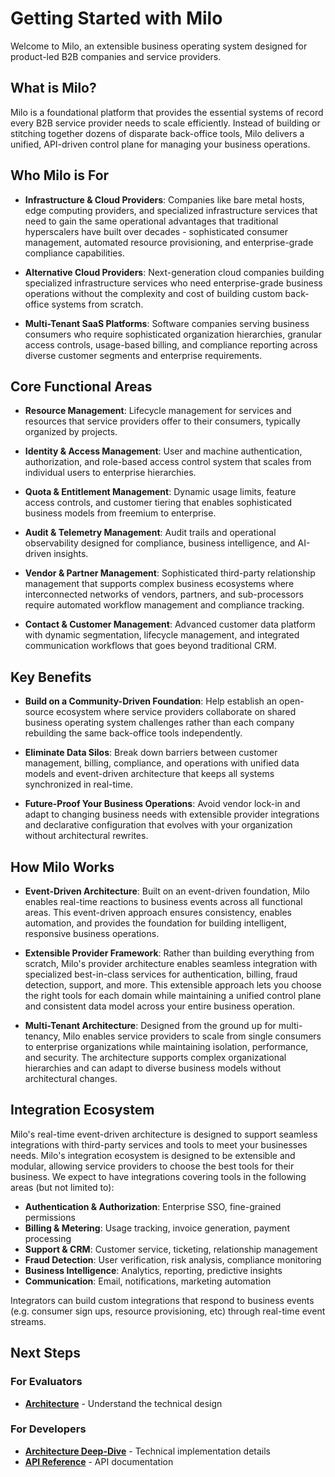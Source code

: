 # Getting Started with Milo

Welcome to Milo, an extensible business operating system designed for
product-led B2B companies and service providers.

## What is Milo?

Milo is a foundational platform that provides the essential systems of record
every B2B service provider needs to scale efficiently. Instead of building or
stitching together dozens of disparate back-office tools, Milo delivers a
unified, API-driven control plane for managing your business operations.

## Who Milo is For

- **Infrastructure & Cloud Providers**: Companies like bare metal hosts, edge
  computing providers, and specialized infrastructure services that need to gain
  the same operational advantages that traditional hyperscalers have built over
  decades - sophisticated consumer management, automated resource provisioning,
  and enterprise-grade compliance capabilities.

- **Alternative Cloud Providers**: Next-generation cloud companies building
  specialized infrastructure services who need enterprise-grade business
  operations without the complexity and cost of building custom back-office
  systems from scratch.

- **Multi-Tenant SaaS Platforms**: Software companies serving business consumers
  who require sophisticated organization hierarchies, granular access controls,
  usage-based billing, and compliance reporting across diverse customer segments
  and enterprise requirements.

## Core Functional Areas

- **Resource Management**: Lifecycle management for services and resources that
  service providers offer to their consumers, typically organized by projects.

- **Identity & Access Management**: User and machine authentication,
  authorization, and role-based access control system that scales from
  individual users to enterprise hierarchies.

- **Quota & Entitlement Management**: Dynamic usage limits, feature access
  controls, and customer tiering that enables sophisticated business models from
  freemium to enterprise.

- **Audit & Telemetry Management**: Audit trails and operational observability
  designed for compliance, business intelligence, and AI-driven insights.

- **Vendor & Partner Management**: Sophisticated third-party relationship
  management that supports complex business ecosystems where interconnected
  networks of vendors, partners, and sub-processors require automated workflow
  management and compliance tracking.

- **Contact & Customer Management**: Advanced customer data platform with
  dynamic segmentation, lifecycle management, and integrated communication
  workflows that goes beyond traditional CRM.

## Key Benefits

- **Build on a Community-Driven Foundation**: Help establish an open-source
  ecosystem where service providers collaborate on shared business operating
  system challenges rather than each company rebuilding the same back-office
  tools independently.

- **Eliminate Data Silos**: Break down barriers between customer management,
  billing, compliance, and operations with unified data models and event-driven
  architecture that keeps all systems synchronized in real-time.

- **Future-Proof Your Business Operations**: Avoid vendor lock-in and adapt to
  changing business needs with extensible provider integrations and declarative
  configuration that evolves with your organization without architectural
  rewrites.

## How Milo Works

- **Event-Driven Architecture**: Built on an event-driven foundation, Milo
  enables real-time reactions to business events across all functional areas.
  This event-driven approach ensures consistency, enables automation, and
  provides the foundation for building intelligent, responsive business
  operations.

- **Extensible Provider Framework**: Rather than building everything from
  scratch, Milo's provider architecture enables seamless integration with
  specialized best-in-class services for authentication, billing, fraud
  detection, support, and more. This extensible approach lets you choose the
  right tools for each domain while maintaining a unified control plane and
  consistent data model across your entire business operation.

- **Multi-Tenant Architecture**: Designed from the ground up for multi-tenancy,
  Milo enables service providers to scale from single consumers to enterprise
  organizations while maintaining isolation, performance, and security. The
  architecture supports complex organizational hierarchies and can adapt to
  diverse business models without architectural changes.

## Integration Ecosystem

Milo's real-time event-driven architecture is designed to support seamless
integrations with third-party services and tools to meet your businesses needs.
Milo's integration ecosystem is designed to be extensible and modular, allowing
service providers to choose the best tools for their business. We expect to have
integrations covering tools in the following areas (but not limited to):

- **Authentication & Authorization**: Enterprise SSO, fine-grained permissions
- **Billing & Metering**: Usage tracking, invoice generation, payment processing
- **Support & CRM**: Customer service, ticketing, relationship management
- **Fraud Detection**: User verification, risk analysis, compliance monitoring
- **Business Intelligence**: Analytics, reporting, predictive insights
- **Communication**: Email, notifications, marketing automation

Integrators can build custom integrations that respond to business events (e.g.
consumer sign ups, resource provisioning, etc) through real-time event streams.

## Next Steps

### For Evaluators

- **[Architecture](../concepts/architecture.md)** - Understand the technical
  design

### For Developers

- **[Architecture Deep-Dive](../developer-guides/architecture/)** - Technical
  implementation details
- **[API Reference](../reference/api/)** - API documentation
